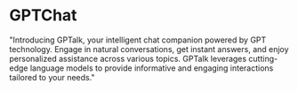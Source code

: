 # GPTChat
"Introducing GPTalk, your intelligent chat companion powered by GPT technology. Engage in natural conversations, get instant answers, and enjoy personalized assistance across various topics. GPTalk leverages cutting-edge language models to provide informative and engaging interactions tailored to your needs."
